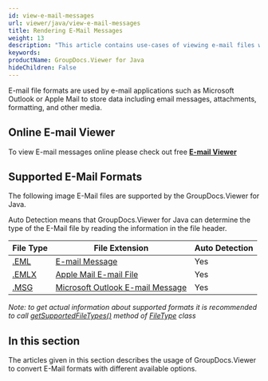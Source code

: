```yaml
---
id: view-e-mail-messages
url: viewer/java/view-e-mail-messages
title: Rendering E-Mail Messages
weight: 13
description: "This article contains use-cases of viewing e-mail files with GroupDocs.Viewer within your Java applications."
keywords: 
productName: GroupDocs.Viewer for Java
hideChildren: False
---
```

E-mail file formats are used by e-mail applications such as Microsoft Outlook or Apple Mail to store data including email messages, attachments, formatting, and other media. 

## Online E-mail Viewer

To view E-mail messages online please check out free **[E-mail Viewer](https://products.groupdocs.app/viewer/email)**

## Supported E-Mail Formats

The following image E-Mail files are supported by the GroupDocs.Viewer for Java. 

Auto Detection means that GroupDocs.Viewer for Java can determine the type of the E-Mail file by reading the information in the file header.

| File Type | File Extension | Auto Detection |
| --- | --- | --- |
| [.EML](https://wiki.fileformat.com/email/eml) | [E-mail Message](https://wiki.fileformat.com/email/eml) | Yes |
| [.EMLX](https://wiki.fileformat.com/email/emlx) | [Apple Mail E-mail File](https://wiki.fileformat.com/email/emlx) | Yes |
| [.MSG](https://wiki.fileformat.com/email/msg) | [Microsoft Outlook E-mail Message](https://wiki.fileformat.com/email/msg) | Yes |

*Note:* _to get actual information about supported formats it is recommended to call [getSupportedFileTypes()](https://apireference.groupdocs.com/viewer/java/com.groupdocs.viewer/FileType#getSupportedFileTypes()) method of [FileType](https://apireference.groupdocs.com/viewer/java/com.groupdocs.viewer/FileType) class_

## In this section

The articles given in this section describes the usage of GroupDocs.Viewer to convert E-Mail formats with different available options.
